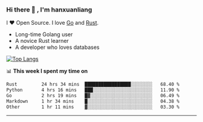 ### Hi there 👋 , I'm hanxuanliang

<!--
**hanxuanliang/hanxuanliang** is a ✨ _special_ ✨ repository because its `README.md` (this file) appears on your GitHub profile.

Here are some ideas to get you started:

- 🔭 I’m currently working on ...
- 🌱 I’m currently learning ...
- 👯 I’m looking to collaborate on ...
- 🤔 I’m looking for help with ...
- 💬 Ask me about ...
- 📫 How to reach me: ...
- 😄 Pronouns: ...
- ⚡ Fun fact: ...
-->
I ❤ Open Source. I love [Go](https://golang.org) and [Rust](https://www.rust-lang.org/zh-CN/).

* Long-time Golang user
* A novice Rust learner
* A developer who loves databases

[![Top Langs](https://github-readme-stats.vercel.app/api?username=hanxuanliang&show_icons=true&count_private=true&line_height=40)](https://github.com/anuraghazra/github-readme-stats)

📊 **This week I spent my time on**
<!--START_SECTION:waka-->

```txt
Rust         24 hrs 34 mins  █████████████████░░░░░░░░   68.40 %
Python       4 hrs 16 mins   ███░░░░░░░░░░░░░░░░░░░░░░   11.90 %
Go           2 hrs 19 mins   █▓░░░░░░░░░░░░░░░░░░░░░░░   06.49 %
Markdown     1 hr 34 mins    █░░░░░░░░░░░░░░░░░░░░░░░░   04.38 %
Other        1 hr 11 mins    ▓░░░░░░░░░░░░░░░░░░░░░░░░   03.30 %
```

<!--END_SECTION:waka-->

***
